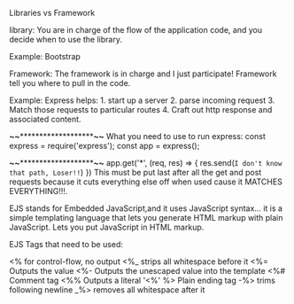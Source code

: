 Libraries vs Framework

library: You are in charge of the flow of the application code, and you decide when to use the library.

Example: Bootstrap


Framework: The framework is in charge and I just participate! Framework tell you where to pull in the code. 

Example: Express helps:
    1. start up a server
    2. parse incoming request
    3. Match those requests to particular routes
    4. Craft out http response and associated content.

**~~***********************~~**
What you need to use to run express:
const express = require('express');
const app = express();

**~~***********************~~**
app.get('*', (req, res) => {
res.send(`I don't know that path, Loser!!`)
})
This must be put last after all the get and post requests because it cuts everything else off when used cause it MATCHES EVERYTHING!!!. 


EJS stands for Embedded JavaScript,and it uses JavaScript syntax... it is a simple templating language that lets you generate HTML markup with plain JavaScript. Lets you put JavaScript in HTML markup.

EJS Tags that need to be used:

<%  for control-flow, no output
<%_ strips all whitespace before it
<%= Outputs the value 
<%- Outputs the unescaped value into the template
<%# Comment tag
<%% Outputs a literal '<%'
%> Plain ending tag
-%> trims following newline
_%> removes all whitespace after it


















